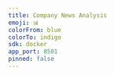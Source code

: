 ```yaml
---
title: Company News Analysis
emoji: 📊
colorFrom: blue
colorTo: indigo
sdk: docker
app_port: 8501
pinned: false
---
```

